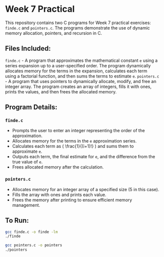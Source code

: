# Week 7 Practical
This repository contains two C programs for Week 7 practical exercises: `finde.c` and `pointers.c`. The programs demonstrate the use of dynamic memory allocation, pointers, and recursion in C.

## Files Included:
`finde.c` - A program that approximates the mathematical constant `e` using a series expansion up to a user-specified order. The program dynamically allocates memory for the terms in the expansion, calculates each term using a factorial function, and then sums the terms to estimate `e`.
`pointers.c` - A program that uses pointers to dynamically allocate, modify, and free an integer array. The program creates an array of integers, fills it with ones, prints the values, and then frees the allocated memory.

## Program Details:
### `finde.c`
- Prompts the user to enter an integer representing the order of the approximation.
- Allocates memory for the terms in the `e` approximation series.
- Calculates each term as \( \frac{1}{(i+1)!} \) and sums them to approximate `e`.
- Outputs each term, the final estimate for `e`, and the difference from the true value of `e`.
- Frees allocated memory after the calculation.<br/>

### `pointers.c`
- Allocates memory for an integer array of a specified size (5 in this case).
- Fills the array with ones and prints each value.
- Frees the memory after printing to ensure efficient memory management.

## To Run:
```bash
gcc finde.c -o finde -lm
./finde

gcc pointers.c -o pointers
./pointers
```